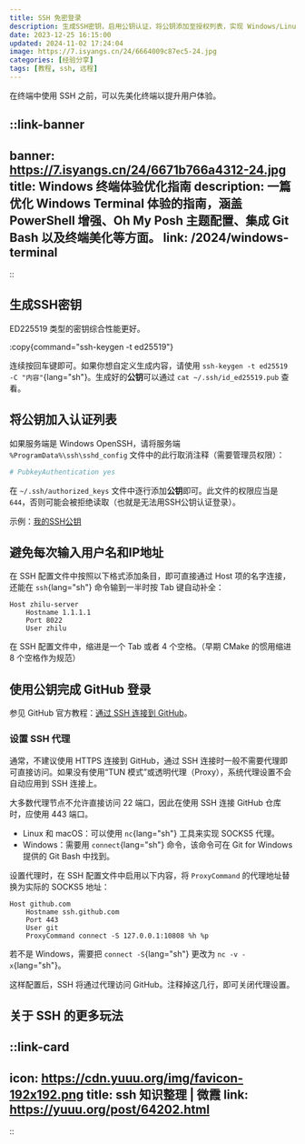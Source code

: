 ```yaml
---
title: SSH 免密登录
description: 生成SSH密钥，启用公钥认证，将公钥添加至授权列表，实现 Windows/Linux/GitHub SSH 免密登录。
date: 2023-12-25 16:15:00
updated: 2024-11-02 17:24:04
image: https://7.isyangs.cn/24/6664009c87ec5-24.jpg
categories: [经验分享]
tags: [教程, ssh, 远程]
---
```


在终端中使用 SSH 之前，可以先美化终端以提升用户体验。

::link-banner
---
banner: https://7.isyangs.cn/24/6671b766a4312-24.jpg
title: Windows 终端体验优化指南
description: 一篇优化 Windows Terminal 体验的指南，涵盖 PowerShell 增强、Oh My Posh 主题配置、集成 Git Bash 以及终端美化等方面。
link: /2024/windows-terminal
---
::

## 生成SSH密钥

ED225519 类型的密钥综合性能更好。

:copy{command="ssh-keygen -t ed25519"}

连续按回车键即可。如果你想自定义生成内容，请使用 `ssh-keygen -t ed25519 -C "内容"`{lang="sh"}。生成好的**公钥**可以通过 `cat ~/.ssh/id_ed25519.pub` 查看。

## 将公钥加入认证列表

如果服务端是 Windows OpenSSH，请将服务端 `%ProgramData%\ssh\sshd_config` 文件中的此行取消注释（需要管理员权限）：

```sh [%ProgramData%\ssh\sshd_config]
# PubkeyAuthentication yes
```

在 `~/.ssh/authorized_keys` 文件中逐行添加**公钥**即可。此文件的权限应当是 `644`，否则可能会被拒绝读取（也就是无法用SSH公钥认证登录）。

示例：[我的SSH公钥](https://gist.github.com/L33Z22L11/fdac255fe90aa9677bf530e7792db703)

## 避免每次输入用户名和IP地址

在 SSH 配置文件中按照以下格式添加条目，即可直接通过 Host 项的名字连接，还能在 `ssh`{lang="sh"} 命令输到一半时按 Tab 键自动补全：

```ssh-config [~/.ssh/config]
Host zhilu-server
    Hostname 1.1.1.1
    Port 8022
    User zhilu
```

在 SSH 配置文件中，缩进是一个 Tab 或者 4 个空格。（早期 CMake 的惯用缩进 8 个空格作为规范）

## 使用公钥完成 GitHub 登录

参见 GitHub 官方教程：[通过 SSH 连接到 GitHub](https://docs.github.com/zh/authentication/connecting-to-github-with-ssh)。

### 设置 SSH 代理

通常，不建议使用 HTTPS 连接到 GitHub，通过 SSH 连接时一般不需要代理即可直接访问。如果没有使用“TUN 模式”或透明代理（Proxy），系统代理设置不会自动应用到 SSH 连接上。

大多数代理节点不允许直接访问 22 端口，因此在使用 SSH 连接 GitHub 仓库时，应使用 443 端口。

- Linux 和 macOS：可以使用 `nc`{lang="sh"} 工具来实现 SOCKS5 代理。
- Windows：需要用 `connect`{lang="sh"} 命令，该命令可在 Git for Windows 提供的 Git Bash 中找到。

设置代理时，在 SSH 配置文件中启用以下内容，将 `ProxyCommand` 的代理地址替换为实际的 SOCKS5 地址：

```ssh-config [~/.ssh/config]
Host github.com
    Hostname ssh.github.com
    Port 443
    User git
    ProxyCommand connect -S 127.0.0.1:10808 %h %p
```
若不是 Windows，需要把 `connect -S`{lang="sh"} 更改为 `nc -v -x`{lang="sh"}。

这样配置后，SSH 将通过代理访问 GitHub。注释掉这几行，即可关闭代理设置。

## 关于 SSH 的更多玩法

::link-card
---
icon: https://cdn.yuuu.org/img/favicon-192x192.png
title: ssh 知识整理 | 微霞
link: https://yuuu.org/post/64202.html
---
::
